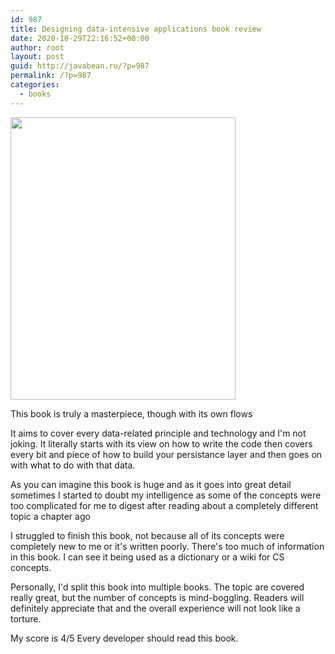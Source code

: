 ```yaml
---
id: 987
title: Designing data-intensive applications book review
date: 2020-10-29T22:16:52+00:00
author: root
layout: post
guid: http://javabean.ru/?p=987
permalink: /?p=987
categories:
  - books
---
```



<img class="alignleft" width="360" height="452" src="https://media.s-bol.com/qwxlwR0BR3R/550x721.jpg"/>
<p>This book is truly a masterpiece, though with its own flows</p>

<p>It aims to cover every data-related principle and technology and I'm not joking. It literally starts with its view on how to write the code then covers every bit and piece of how to build your persistance layer and then goes on with what to do with that data.</p>

<p>As you can imagine this book is huge and as it goes into great detail sometimes I started to doubt my intelligence as some of the concepts were too complicated for me to digest after reading about a completely different topic a chapter ago</p>

<p>I struggled to finish this book, not because all of its concepts were completely new to me or it's written poorly. There's too much of information in this book. I can see it being used as a dictionary or a wiki for CS concepts.</p>

<p>Personally, I'd split this book into multiple books. The topic are covered really great, but the number of concepts is mind-boggling. Readers will definitely appreciate that and the overall experience will not look like a torture.</p>

<p>My score is 4/5 Every developer should read this book.</p>

